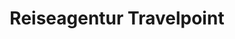 ---
title: "Reiseagentur Travelpoint"
url: /eschweiler/reiseagentur-travelpoint/
shop: Reisebüro
---